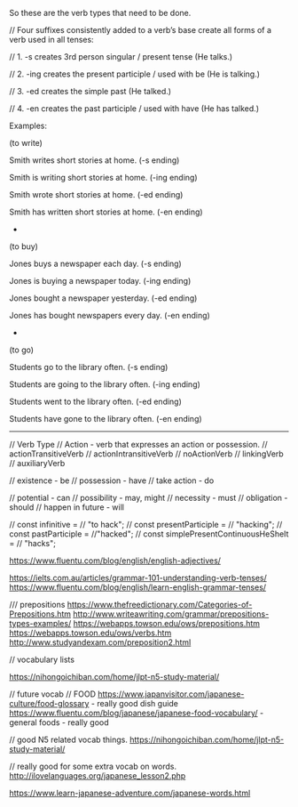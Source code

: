 So these are the verb types that need to be done. 

  // Four suffixes consistently added to a verb’s base create all forms of a verb used in all tenses:

  // 1. -s          creates 3rd person singular / present tense  (He talks.)
  
  // 2. -ing       creates the present participle / used with be  (He is talking.)
  
  // 3. -ed        creates the simple past  (He talked.)
  
  // 4. -en        creates the past participle / used with have  (He has talked.)


Examples:

(to write)

Smith writes short stories at home. (-s ending)

Smith is writing short stories at home. (-ing ending)

Smith wrote short stories at home. (-ed ending)

Smith has written short stories at home. (-en ending)

*

(to buy)

Jones buys a newspaper each day.  (-s ending)

Jones is buying a newspaper today.  (-ing ending)

Jones bought a newspaper yesterday. (-ed ending)

Jones has bought newspapers every day.  (-en ending)

*

(to go)

Students go to the library often. (-s ending)

Students are going to the library often. (-ing ending)

Students went to the library often. (-ed ending)

Students have gone to the library often. (-en ending)



----------------

  // Verb Type
  // Action - verb that expresses an action or possession.
  // actionTransitiveVerb
  // actionIntransitiveVerb
  // noActionVerb
  // linkingVerb
  // auxiliaryVerb


  // existence - be
  // possession - have
  // take action - do

  // potential - can
  // possibility - may, might
  // necessity - must
  // obligation - should 
  // happen in future - will
  
  // const infinitive = // "to hack";
  // const presentParticiple = // "hacking";
  // const pastParticiple = //"hacked";
  // const simplePresentContinuousHeSheIt = // "hacks";




https://www.fluentu.com/blog/english/english-adjectives/

https://ielts.com.au/articles/grammar-101-understanding-verb-tenses/
https://www.fluentu.com/blog/english/learn-english-grammar-tenses/


/// prepositions
https://www.thefreedictionary.com/Categories-of-Prepositions.htm
http://www.writeawriting.com/grammar/prepositions-types-examples/
https://webapps.towson.edu/ows/prepositions.htm
https://webapps.towson.edu/ows/verbs.htm
http://www.studyandexam.com/preposition2.html


// vocabulary lists

https://nihongoichiban.com/home/jlpt-n5-study-material/


// future vocab 
// FOOD 
https://www.japanvisitor.com/japanese-culture/food-glossary - really good dish guide
https://www.fluentu.com/blog/japanese/japanese-food-vocabulary/ - general foods - really good 

// good N5 related vocab things. 
https://nihongoichiban.com/home/jlpt-n5-study-material/



// really good for some extra vocab on words.
http://ilovelanguages.org/japanese_lesson2.php 


https://www.learn-japanese-adventure.com/japanese-words.html
